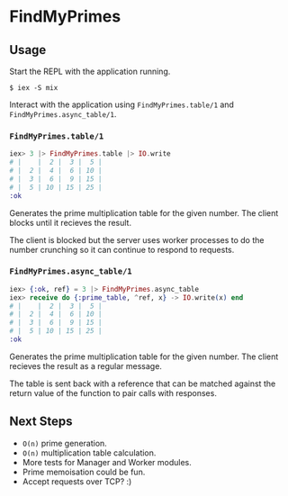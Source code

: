 # FindMyPrimes

## Usage

Start the REPL with the application running.

```
$ iex -S mix
```

Interact with the application using `FindMyPrimes.table/1` and `FindMyPrimes.async_table/1`.


### `FindMyPrimes.table/1`

```elixir
iex> 3 |> FindMyPrimes.table |> IO.write
# |    |  2 |  3 |  5 |
# |  2 |  4 |  6 | 10 |
# |  3 |  6 |  9 | 15 |
# |  5 | 10 | 15 | 25 |
:ok
```

Generates the prime multiplication table for the given number. The client blocks
until it recieves the result.

The client is blocked but the server uses worker processes to do the number
crunching so it can continue to respond to requests.


### `FindMyPrimes.async_table/1`

```elixir
iex> {:ok, ref} = 3 |> FindMyPrimes.async_table
iex> receive do {:prime_table, ^ref, x} -> IO.write(x) end
# |    |  2 |  3 |  5 |
# |  2 |  4 |  6 | 10 |
# |  3 |  6 |  9 | 15 |
# |  5 | 10 | 15 | 25 |
:ok
```

Generates the prime multiplication table for the given number. The client
recieves the result as a regular message.

The table is sent back with a reference that can be matched against the return
value of the function to pair calls with responses.


## Next Steps

- `O(n)` prime generation.
- `O(n)` multiplication table calculation.
- More tests for Manager and Worker modules.
- Prime memoisation could be fun.
- Accept requests over TCP? :)
